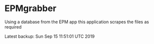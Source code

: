 # EPMgrabber
Using a database from the EPM app this application scrapes the files as required


Latest backup: Sun Sep 15 11:51:01 UTC 2019
